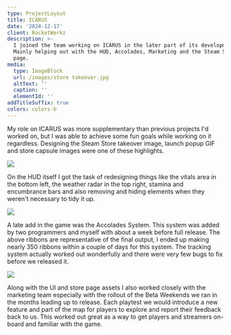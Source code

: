 ```yaml
---
type: ProjectLayout
title: ICARUS
date: '2024-12-17'
client: RocketWerkz
description: >-
  I joined the team working on ICARUS in the later part of its development.
  Mainly helping out with the HUD, Accolades, Marketing and the Steam Store
  page.
media:
  type: ImageBlock
  url: /images/store takeover.jpg
  altText: ''
  caption: ''
  elementId: ''
addTitleSuffix: true
colors: colors-b
---
```

My role on ICARUS was more supplementary than previous projects I'd worked on, but I was able to achieve some fun goals while working on it regardless. Designing the Steam Store takeover image, launch popup GIF and store capsule images were one of these highlights.

![](/images/Icarus-Recon-Forest-Zone-Location-2.jpg)

On the HUD itself I got the task of redesigning things like the vitals area in the bottom left, the weather radar in the top right, stamina and encumbrance bars and also removing and hiding elements when they weren't necessary to tidy it up.

![](/images/ribbons.jpg)

A late add in the game was the Accolades System. This system was added by two programmers and myself with about a week before full release. The above ribbons are representative of the final output, I ended up making nearly 350 ribbons within a couple of days for this system. The tracking system actually worked out wonderfully and there were very few bugs to fix before we released it.

![](/images/beta%20weekends.jpg)

Along with the UI and store page assets I also worked closely with the marketing team especially with the rollout of the Beta Weekends we ran in the months leading up to release. Each playtest we would introduce a new feature and part of the map for players to explore and report their feedback back to us. This worked out great as a way to get players and streamers on-board and familiar with the game. 
